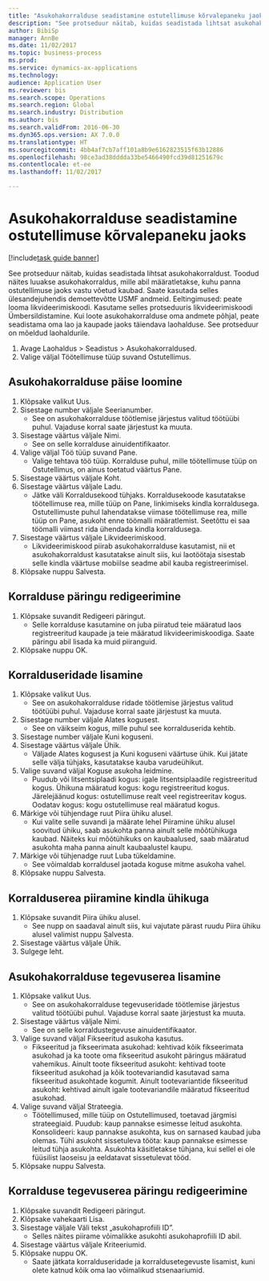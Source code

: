 ```yaml
--- 
title: "Asukohakorralduse seadistamine ostutellimuse kõrvalepaneku jaoks"
description: "See protseduur näitab, kuidas seadistada lihtsat asukohakorraldust."
author: BibiSp
manager: AnnBe
ms.date: 11/02/2017
ms.topic: business-process
ms.prod: 
ms.service: dynamics-ax-applications
ms.technology: 
audience: Application User
ms.reviewer: bis
ms.search.scope: Operations
ms.search.region: Global
ms.search.industry: Distribution
ms.author: bis
ms.search.validFrom: 2016-06-30
ms.dyn365.ops.version: AX 7.0.0
ms.translationtype: HT
ms.sourcegitcommit: 4bb4af7cb7aff101a8b9e6162823515f63b12886
ms.openlocfilehash: 98ce3ad38dddda33be5466490fcd39d81251679c
ms.contentlocale: et-ee
ms.lasthandoff: 11/02/2017

---
```

# <a name="set-up-a-location-directive-for-purchase-order-put-away"></a>Asukohakorralduse seadistamine ostutellimuse kõrvalepaneku jaoks

[!include[task guide banner](../../includes/task-guide-banner.md)]

See protseduur näitab, kuidas seadistada lihtsat asukohakorraldust. Toodud näites luuakse asukohakorraldus, mille abil määratletakse, kuhu panna ostutellimuse jaoks vastu võetud kaubad. Saate kasutada selles ülesandejuhendis demoettevõtte USMF andmeid. Eeltingimused: peate looma likvideerimiskoodi. Kasutame selles protseduuris likvideerimiskoodi Ümbersildistamine. Kui loote asukohakorralduse oma andmete põhjal, peate seadistama oma lao ja kaupade jaoks täiendava laohalduse.  See protseduur on mõeldud laohaldurile.

1. Avage Laohaldus > Seadistus > Asukohakorraldused.
2. Valige väljal Töötellimuse tüüp suvand Ostutellimus.

## <a name="create-a-location-directive-header"></a>Asukohakorralduse päise loomine
1. Klõpsake valikut Uus.
2. Sisestage number väljale Seerianumber.
    * See on asukohakorralduse töötlemise järjestus valitud töötüübi puhul. Vajaduse korral saate järjestust ka muuta.  
3. Sisestage väärtus väljale Nimi.
    * See on selle korralduse ainuidentifikaator.  
4. Valige väljal Töö tüüp suvand Pane.
    * Valige tehtava töö tüüp. Korralduse puhul, mille töötellimuse tüüp on Ostutellimus, on ainus toetatud väärtus Pane.  
5. Sisestage väärtus väljale Koht.
6. Sisestage väärtus väljale Ladu.
    * Jätke väli Korraldusekood tühjaks.  Korraldusekoode kasutatakse töötellimuse rea, mille tüüp on Pane, linkimiseks kindla korraldusega. Ostutellimuste puhul lahendatakse viimase töötellimuse rea, mille tüüp on Pane, asukoht enne töömalli määratlemist. Seetõttu ei saa töömalli viimast rida ühendada kindla korraldusega.   
7. Sisestage väärtus väljale Likvideerimiskood.
    * Likvideerimiskood piirab asukohakorralduse kasutamist, nii et asukohakorraldust kasutatakse ainult siis, kui laotöötaja sisestab selle kindla väärtuse mobiilse seadme abil kauba registreerimisel.  
8. Klõpsake nuppu Salvesta.

## <a name="edit-the-query-for-directive"></a>Korralduse päringu redigeerimine
1. Klõpsake suvandit Redigeeri päringut.
    * Selle korralduse kasutamine on juba piiratud teie määratud laos registreeritud kaupade ja teie määratud likvideerimiskoodiga. Saate päringu abil lisada ka muid piiranguid.  
2. Klõpsake nuppu OK.

## <a name="add-directive-lines"></a>Korralduseridade lisamine
1. Klõpsake valikut Uus.
    * See on asukohakorralduse ridade töötlemise järjestus valitud töötüübi puhul. Vajaduse korral saate järjestust ka muuta.  
2. Sisestage number väljale Alates kogusest.
    * See on väikseim kogus, mille puhul see korralduserida kehtib.  
3. Sisestage number väljale Kuni koguseni.
4. Sisestage väärtus väljale Ühik.
    * Väljade Alates kogusest ja Kuni koguseni väärtuse ühik. Kui jätate selle välja tühjaks, kasutatakse kauba varudeühikut.  
5. Valige suvand väljal Koguse asukoha leidmine.
    * Puudub või litsentsiplaadi kogus: igale litsentsiplaadile registreeritud kogus. Ühikuna määratud kogus: kogu registreeritud kogus. Järelejäänud kogus: ostutellimuse realt veel registreeritav kogus. Oodatav kogus: kogu ostutellimuse real määratud kogus.  
6. Märkige või tühjendage ruut Piira ühiku alusel.
    * Kui valite selle suvandi ja määrate lehel Piiramine ühiku alusel soovitud ühiku, saab asukohta panna ainult selle mõõtühikuga kaubad. Näiteks kui mõõtühikuks on kaubaalused, saab määratud asukohta maha panna ainult kaubaalustel kaupu.  
7. Märkige või tühjenadge ruut Luba tükeldamine.
    * See võimaldab korraldusel jaotada koguse mitme asukoha vahel.  
8. Klõpsake nuppu Salvesta.

## <a name="restrict-the-directive-line-to-a-specific-unit"></a>Korralduserea piiramine kindla ühikuga
1. Klõpsake suvandit Piira ühiku alusel.
    * See nupp on saadaval ainult siis, kui vajutate pärast ruudu Piira ühiku alusel valimist nuppu Salvesta.  
2. Sisestage väärtus väljale Ühik.
3. Sulgege leht.

## <a name="add-a-location-directive-action-line"></a>Asukohakorralduse tegevuserea lisamine
1. Klõpsake valikut Uus.
    * See on asukohakorralduse tegevuseridade töötlemise järjestus valitud töötüübi puhul. Vajaduse korral saate järjestust ka muuta.  
2. Sisestage väärtus väljale Nimi.
    * See on selle korraldustegevuse ainuidentifikaator.  
3. Valige suvand väljal Fikseeritud asukoha kasutus.
    * Fikseeritud ja fikseerimata asukohad: kehtivad kõik fikseerimata asukohad ja ka toote oma fikseeritud asukoht päringus määratud vahemikus.  Ainult toote fikseeritud asukoht: kehtivad toote fikseeritud asukohad ja kõik tootevariandid kasutavad sama fikseeritud asukohtade kogumit. Ainult tootevariantide fikseeritud asukoht: kehtivad ainult igale tootevariandile määratud fikseeritud asukohad.  
4. Valige suvand väljal Strateegia.
    * Töötellimused, mille tüüp on Ostutellimused, toetavad järgmisi strateegiaid. Puudub: kaup pannakse esimesse leitud asukohta. Konsolideeri: kaup pannakse asukohta, kus on sarnased kaubad juba olemas. Tühi asukoht sissetuleva tööta: kaup pannakse esimesse leitud tühja asukohta. Asukohta käsitletakse tühjana, kui sellel ei ole füüsilist laoseisu ja eeldatavat sissetulevat tööd.  
5. Klõpsake nuppu Salvesta.

## <a name="edit-the-query-for-directive-action-line"></a>Korralduse tegevuserea päringu redigeerimine
1. Klõpsake suvandit Redigeeri päringut.
2. Klõpsake vahekaarti Lisa.
3. Sisestage väljale Väli tekst „asukohaprofiili ID”.
    * Selles näites piirame võimalikke asukohti asukohaprofiili ID abil.  
4. Sisestage väärtus väljale Kriteeriumid.
5. Klõpsake nuppu OK.
    * Saate jätkata korralduseridade ja korraldusetegevuste lisamist, kuni olete katnud kõik oma lao võimalikud stsenaariumid.  


